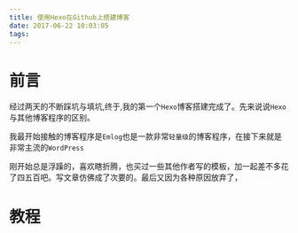 ```yaml
---
title: 使用Hexo在Github上搭建博客
date: 2017-06-22 10:03:05
tags:
---
```


# 前言

经过两天的不断踩坑与填坑,终于,我的第一个`Hexo`博客搭建完成了。先来说说`Hexo`与其他博客程序的区别。

我最开始接触的博客程序是`Emlog`也是一款非常`轻量级`的博客程序，在接下来就是非常主流的`WordPress`

刚开始总是浮躁的，喜欢瞎折腾，也买过一些其他作者写的模板，加一起差不多花了四五百吧。写文章仿佛成了次要的。最后又因为各种原因放弃了，

<!--more-->

# 教程